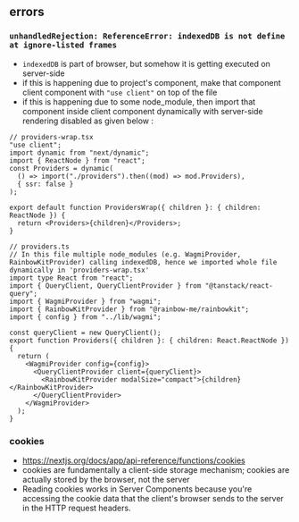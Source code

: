 
## errors
### `unhandledRejection: ReferenceError: indexedDB is not define at ignore-listed frames`

- `indexedDB` is part of browser, but somehow it is getting executed on server-side
- if this is happening due to project's component, make that component client component with `"use client"` on top of the file
- if this is happening due to some node_module, then import that component inside client component dynamically with server-side rendering disabled as given below :

```tsx
// providers-wrap.tsx
"use client";
import dynamic from "next/dynamic";
import { ReactNode } from "react";
const Providers = dynamic(
  () => import("./providers").then((mod) => mod.Providers),
  { ssr: false }
);

export default function ProvidersWrap({ children }: { children: ReactNode }) {
  return <Providers>{children}</Providers>;
}
```

```tsx
// providers.ts
// In this file multiple node_modules (e.g. WagmiProvider, RainbowKitProvider) calling indexedDB, hence we imported whole file dynamically in 'providers-wrap.tsx'
import type React from "react";
import { QueryClient, QueryClientProvider } from "@tanstack/react-query";
import { WagmiProvider } from "wagmi";
import { RainbowKitProvider } from "@rainbow-me/rainbowkit";
import { config } from "../lib/wagmi";

const queryClient = new QueryClient();
export function Providers({ children }: { children: React.ReactNode }) {
  return (
    <WagmiProvider config={config}>
      <QueryClientProvider client={queryClient}>
        <RainbowKitProvider modalSize="compact">{children}</RainbowKitProvider>
      </QueryClientProvider>
    </WagmiProvider>
  );
}
```

### cookies
- https://nextjs.org/docs/app/api-reference/functions/cookies
- cookies are fundamentally a client-side storage mechanism; cookies are actually stored by the browser, not the server
- Reading cookies works in Server Components because you're accessing the cookie data that the client's browser sends to the server in the HTTP request headers.
